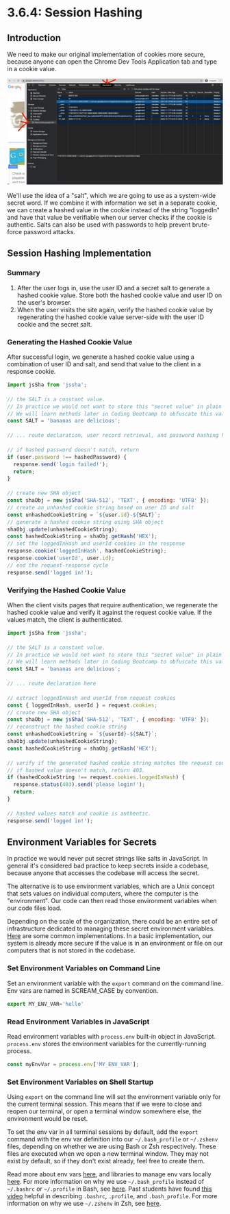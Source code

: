# 3.6.4: Session Hashing

## Introduction

We need to make our original implementation of cookies more secure, because anyone can open the Chrome Dev Tools Application tab and type in a cookie value.

![](../../.gitbook/assets/screen-shot-2020-11-17-at-8.30.38-pm.png)

We'll use the idea of a "salt", which we are going to use as a system-wide secret word. If we combine it with information we set in a separate cookie, we can create a hashed value in the cookie instead of the string "loggedIn" and have that value be verifiable when our server checks if the cookie is authentic. Salts can also be used with passwords to help prevent brute-force password attacks.

## Session Hashing Implementation

### Summary

1. After the user logs in, use the user ID and a secret salt to generate a hashed cookie value. Store both the hashed cookie value and user ID on the user's browser.
2. When the user visits the site again, verify the hashed cookie value by regenerating the hashed cookie value server-side with the user ID cookie and the secret salt.

### Generating the Hashed Cookie Value

After successful login, we generate a hashed cookie value using a combination of user ID and salt, and send that value to the client in a response cookie.

```javascript
import jsSha from 'jssha';

// the SALT is a constant value.
// In practice we would not want to store this "secret value" in plain text in our code.
// We will learn methods later in Coding Bootcamp to obfuscate this value in our code.
const SALT = 'bananas are delicious';

// ... route declaration, user record retrieval, and password hashing here

// if hashed password doesn't match, return
if (user.password !== hashedPassword) {
  response.send('login failed!');
  return;
}

// create new SHA object
const shaObj = new jsSha('SHA-512', 'TEXT', { encoding: 'UTF8' });
// create an unhashed cookie string based on user ID and salt
const unhashedCookieString = `${user.id}-${SALT}`;
// generate a hashed cookie string using SHA object
shaObj.update(unhashedCookieString);
const hashedCookieString = shaObj.getHash('HEX');
// set the loggedInHash and userId cookies in the response
response.cookie('loggedInHash', hashedCookieString);
response.cookie('userId', user.id);
// end the request-response cycle
response.send('logged in!');
```

### Verifying the Hashed Cookie Value

When the client visits pages that require authentication, we regenerate the hashed cookie value and verify it against the request cookie value. If the values match, the client is authenticated.

```javascript
import jsSha from 'jssha';

// the SALT is a constant value.
// In practice we would not want to store this "secret value" in plain text in our code.
// We will learn methods later in Coding Bootcamp to obfuscate this value in our code.
const SALT = 'bananas are delicious';

// ... route declaration here

// extract loggedInHash and userId from request cookies
const { loggedInHash, userId } = request.cookies;
// create new SHA object
const shaObj = new jsSha('SHA-512', 'TEXT', { encoding: 'UTF8' });
// reconstruct the hashed cookie string
const unhashedCookieString = `${userId}-${SALT}`;
shaObj.update(unhashedCookieString);
const hashedCookieString = shaObj.getHash('HEX');

// verify if the generated hashed cookie string matches the request cookie value.
// if hashed value doesn't match, return 403.
if (hashedCookieString !== request.cookies.loggedInHash) {
  response.status(403).send('please login!');
  return;
}

// hashed values match and cookie is authentic.
response.send('logged in!');
```

## Environment Variables for Secrets

In practice we would never put secret strings like salts in JavaScript. In general it's considered bad practice to keep secrets inside a codebase, because anyone that accesses the codebase will access the secret.

The alternative is to use environment variables, which are a Unix concept that sets values on individual computers, where the computer is the "environment". Our code can then read those environment variables when our code files load.

Depending on the scale of the organization, there could be an entire set of infrastructure dedicated to managing these secret environment variables. [Here](https://geekflare.com/secret-management-software/) are some common implementations. In a basic implementation, our system is already more secure if the value is in an environment or file on our computers that is not stored in the codebase.

### Set Environment Variables on Command Line

Set an environment variable with the `export` command on the command line. Env vars are named in SCREAM_CASE by convention.

```javascript
export MY_ENV_VAR='hello'
```

### Read Environment Variables in JavaScript

Read environment variables with `process.env` built-in object in JavaScript. `process.env` stores the environment variables for the currently-running process.

```javascript
const myEnvVar = process.env['MY_ENV_VAR'];
```

### Set Environment Variables on Shell Startup

Using `export` on the command line will set the environment variable only for the current terminal session. This means that if we were to close and reopen our terminal, or open a terminal window somewhere else, the environment would be reset.

To set the env var in all terminal sessions by default, add the `export` command with the env var definition into our `~/.bash_profile` or `~/.zshenv` files, depending on whether we are using Bash or Zsh respectively. These files are executed when we open a new terminal window. They may not exist by default, so if they don't exist already, feel free to create them.

Read more about env vars [here](https://www.cyberciti.biz/faq/set-environment-variable-unix/), and libraries to manage env vars locally [here](https://www.twilio.com/blog/working-with-environment-variables-in-node-js-html). For more information on why we use `~/.bash_profile` instead of `~/.bashrc` or `~/.profile` in Bash, see [here](https://serverfault.com/questions/261802/what-are-the-functional-differences-between-profile-bash-profile-and-bashrc#:~:text=bash_profile%20is%20executed%20for%20login,for%20interactive%20non%2Dlogin%20shells.&text=bash_profile%20is%20executed%20to%20configure,inside%20Gnome%20or%20KDE%2C%20then%20.). Past students have found [this video](https://www.youtube.com/watch?v=yIuPu4iLcY4&list=PL36UGHwTTPId1Pgn1sWhYr0Sa3hXjVjNx&index=32&t=11s) helpful in describing `.bashrc`, `.profile`, and `.bash_profile`. For more information on why we use `~/.zshenv` in Zsh, see [here](https://unix.stackexchange.com/questions/71253/what-should-shouldnt-go-in-zshenv-zshrc-zlogin-zprofile-zlogout).
